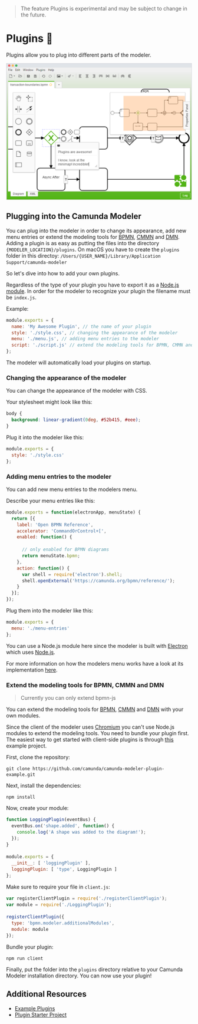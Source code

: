 > The feature Plugins is experimental and may be subject to change in the future.

# Plugins :electric_plug:

Plugins allow you to plug into different parts of the modeler.

![Camunda Modeler Plugins](./plugins.png)

## Plugging into the Camunda Modeler

You can plug into the modeler in order to change its appearance, add new menu entries or extend the modeling tools for [BPMN](https://github.com/bpmn-io/bpmn-js), [CMMN](https://github.com/bpmn-io/cmmn-js) and [DMN](https://github.com/bpmn-io/dmn-js). Adding a plugin is as easy as putting the files into the directory `{MODELER_LOCATION}/plugins`.
On macOS you have to create the `plugins` folder in this directoy: `/Users/{USER_NAME}/Library/Application Support/camunda-modeler` 

So let's dive into how to add your own plugins.

Regardless of the type of your plugin you have to export it as a [Node.js module](https://nodejs.org/api/modules.html). In order for the modeler to recognize your plugin the filename must be `index.js`.

Example:

```javascript
module.exports = {
  name: 'My Awesome Plugin', // the name of your plugin
  style: './style.css', // changing the appearance of the modeler
  menu: './menu.js', // adding menu entries to the modeler
  script: './script.js' // extend the modeling tools for BPMN, CMMN and DMN
};
```
The modeler will automatically load your plugins on startup.

### Changing the appearance of the modeler

You can change the appearance of the modeler with CSS.

Your stylesheet might look like this:

```css
body {
  background: linear-gradient(0deg, #52b415, #eee);
}
```

Plug it into the modeler like this:

```javascript
module.exports = {
  style: './style.css'
};
```

### Adding menu entries to the modeler

You can add new menu entries to the modelers menu.

Describe your menu entries like this:

```javascript
module.exports = function(electronApp, menuState) {
  return [{
    label: 'Open BPMN Reference',
    accelerator: 'CommandOrControl+[',
    enabled: function() {

      // only enabled for BPMN diagrams
      return menuState.bpmn;
    },
    action: function() {
      var shell = require('electron').shell;
      shell.openExternal('https://camunda.org/bpmn/reference/');
    }
  }];
});
```

Plug them into the modeler like this:

```javascript
module.exports = {
  menu: './menu-entries'
};
```

You can use a Node.js module here since the modeler is built with [Electron](https://electron.atom.io/) which uses [Node.js](https://nodejs.org/en/).

For more information on how the modelers menu works have a look at its implementation [here](https://github.com/camunda/camunda-modeler/blob/master/app/lib/menu/menu-builder.js).

### Extend the modeling tools for BPMN, CMMN and DMN

> Currently you can only extend bpmn-js

You can extend the modeling tools for [BPMN](https://github.com/bpmn-io/bpmn-js), [CMMN](https://github.com/bpmn-io/cmmn-js) and [DMN](https://github.com/bpmn-io/dmn-js) with your own modules.

Since the client of the modeler uses [Chromium](https://www.chromium.org/Home) you can't use Node.js modules to extend the modeling tools. You need to bundle your plugin first. The easiest way to get started with client-side plugins is through [this](https://github.com/camunda/camunda-modeler-plugin-example) example project.

First, clone the repository:

```
git clone https://github.com/camunda/camunda-modeler-plugin-example.git
```

Next, install the dependencies:

```
npm install
```

Now, create your module:

```javascript
function LoggingPlugin(eventBus) {
  eventBus.on('shape.added', function() {
    console.log('A shape was added to the diagram!');
  });
}

module.exports = {
  __init__: [ 'loggingPlugin' ],
  loggingPlugin: [ 'type', LoggingPlugin ]
};
```

Make sure to require your file in `client.js`:

```javascript
var registerClientPlugin = require('./registerClientPlugin');
var module = require('./LoggingPlugin');

registerClientPlugin({
  type: 'bpmn.modeler.additionalModules',
  module: module
});
```

Bundle your plugin:

```
npm run client
```

Finally, put the folder into the `plugins` directory relative to your Camunda Modeler installation directory. You can now use your plugin!


## Additional Resources

* [Example Plugins](https://github.com/camunda/camunda-modeler-plugins)
* [Plugin Starter Project](https://github.com/camunda/camunda-modeler-plugin-example)
